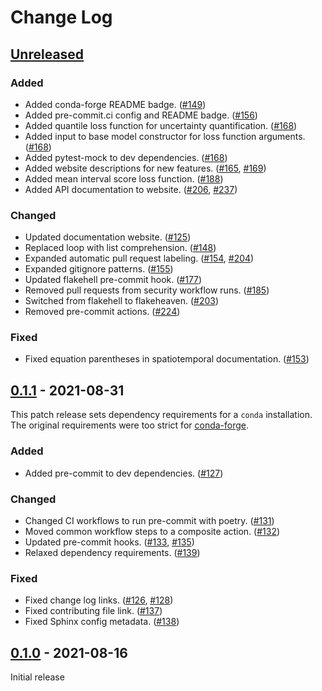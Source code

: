 # Change Log

## [Unreleased]

### Added

- Added conda-forge README badge. ([#149](https://github.com/Rose-STL-Lab/torchTS/pull/149))
- Added pre-commit.ci config and README badge. ([#156](https://github.com/Rose-STL-Lab/torchTS/pull/156))
- Added quantile loss function for uncertainty quantification. ([#168](https://github.com/Rose-STL-Lab/torchTS/pull/168))
- Added input to base model constructor for loss function arguments. ([#168](https://github.com/Rose-STL-Lab/torchTS/pull/168))
- Added pytest-mock to dev dependencies. ([#168](https://github.com/Rose-STL-Lab/torchTS/pull/168))
- Added website descriptions for new features. ([#165](https://github.com/Rose-STL-Lab/torchTS/pull/165), [#169](https://github.com/Rose-STL-Lab/torchTS/pull/169))
- Added mean interval score loss function. ([#188](https://github.com/Rose-STL-Lab/torchTS/pull/188))
- Added API documentation to website. ([#206](https://github.com/Rose-STL-Lab/torchTS/pull/206), [#237](https://github.com/Rose-STL-Lab/torchTS/pull/237))

### Changed

- Updated documentation website. ([#125](https://github.com/Rose-STL-Lab/torchTS/pull/125))
- Replaced loop with list comprehension. ([#148](https://github.com/Rose-STL-Lab/torchTS/pull/148))
- Expanded automatic pull request labeling. ([#154](https://github.com/Rose-STL-Lab/torchTS/pull/154), [#204](https://github.com/Rose-STL-Lab/torchTS/pull/204))
- Expanded gitignore patterns. ([#155](https://github.com/Rose-STL-Lab/torchTS/pull/155))
- Updated flakehell pre-commit hook. ([#177](https://github.com/Rose-STL-Lab/torchTS/pull/177))
- Removed pull requests from security workflow runs. ([#185](https://github.com/Rose-STL-Lab/torchTS/pull/185))
- Switched from flakehell to flakeheaven. ([#203](https://github.com/Rose-STL-Lab/torchTS/pull/203))
- Removed pre-commit actions. ([#224](https://github.com/Rose-STL-Lab/torchTS/pull/224))

### Fixed

- Fixed equation parentheses in spatiotemporal documentation. ([#153](https://github.com/Rose-STL-Lab/torchTS/pull/153))

## [0.1.1] - 2021-08-31

This patch release sets dependency requirements for a `conda` installation. The original requirements were too strict for [conda-forge](https://conda-forge.org/).

### Added

- Added pre-commit to dev dependencies. ([#127](https://github.com/Rose-STL-Lab/torchTS/pull/127))

### Changed

- Changed CI workflows to run pre-commit with poetry. ([#131](https://github.com/Rose-STL-Lab/torchTS/pull/131))
- Moved common workflow steps to a composite action. ([#132](https://github.com/Rose-STL-Lab/torchTS/pull/132))
- Updated pre-commit hooks. ([#133](https://github.com/Rose-STL-Lab/torchTS/pull/133), [#135](https://github.com/Rose-STL-Lab/torchTS/pull/135))
- Relaxed dependency requirements. ([#139](https://github.com/Rose-STL-Lab/torchTS/pull/139))

### Fixed

- Fixed change log links. ([#126](https://github.com/Rose-STL-Lab/torchTS/pull/126), [#128](https://github.com/Rose-STL-Lab/torchTS/pull/128))
- Fixed contributing file link. ([#137](https://github.com/Rose-STL-Lab/torchTS/pull/137))
- Fixed Sphinx config metadata. ([#138](https://github.com/Rose-STL-Lab/torchTS/pull/138))

## [0.1.0] - 2021-08-16

Initial release

[unreleased]: https://github.com/Rose-STL-Lab/torchTS/compare/v0.1.1...main
[0.1.1]: https://github.com/Rose-STL-Lab/torchTS/releases/tag/v0.1.1
[0.1.0]: https://github.com/Rose-STL-Lab/torchTS/releases/tag/v0.1.0
